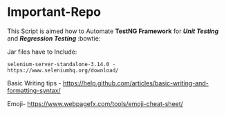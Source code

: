 # Important-Repo

This Script is aimed how to Automate **TestNG Framework** for ***Unit Testing*** and ***Regression Testing*** :bowtie:

Jar files have to Include:
```
selenium-server-standalone-3.14.0 - https://www.seleniumhq.org/download/
```

Basic Writing tips - https://help.github.com/articles/basic-writing-and-formatting-syntax/

Emoji- https://www.webpagefx.com/tools/emoji-cheat-sheet/




